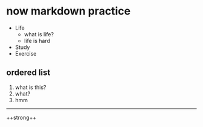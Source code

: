 # now markdown practice

* Life
  * what is life? 
  * life is hard 
* Study
* Exercise

## ordered list 
1. what is this? 
2. what? 
3. hmm 

***

++strong++

